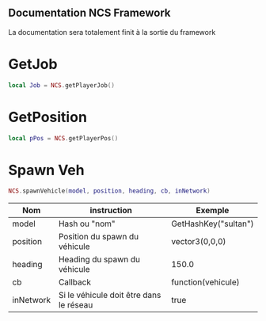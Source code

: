
## Documentation NCS Framework

La documentation sera totalement finit à la sortie du framework

# GetJob

```lua
local Job = NCS.getPlayerJob()
```

# GetPosition

```lua
local pPos = NCS.getPlayerPos()
```
# Spawn Veh
```lua
NCS.spawnVehicle(model, position, heading, cb, inNetwork)
```
| Nom      | instruction                   | Exemple              |
|----------|-------------------------------|----------------------|
| model    | Hash ou "nom"                 | GetHashKey("sultan") |
| position | Position du spawn du véhicule | vector3(0,0,0)       |
| heading  | Heading du spawn du véhicule  | 150.0                |
| cb       | Callback                      | function(vehicule)   |
| inNetwork| Si le véhicule doit être dans le réseau | true                 |
